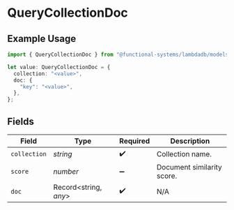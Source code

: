 # QueryCollectionDoc

## Example Usage

```typescript
import { QueryCollectionDoc } from "@functional-systems/lambdadb/models/operations";

let value: QueryCollectionDoc = {
  collection: "<value>",
  doc: {
    "key": "<value>",
  },
};
```

## Fields

| Field                      | Type                       | Required                   | Description                |
| -------------------------- | -------------------------- | -------------------------- | -------------------------- |
| `collection`               | *string*                   | :heavy_check_mark:         | Collection name.           |
| `score`                    | *number*                   | :heavy_minus_sign:         | Document similarity score. |
| `doc`                      | Record<string, *any*>      | :heavy_check_mark:         | N/A                        |
